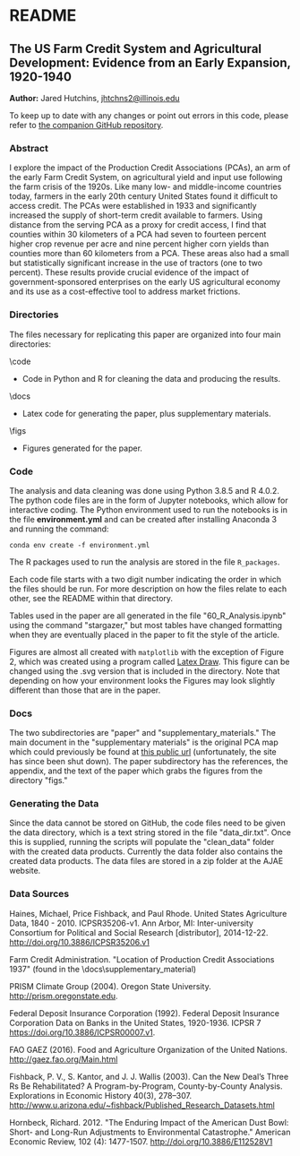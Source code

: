 # README

## The US Farm Credit System and Agricultural Development: Evidence from an Early Expansion, 1920-1940 

**Author:** Jared Hutchins, jhtchns2@illinois.edu

To keep up to date with any changes or point out errors in this code, please refer to [the companion GitHub repository](https://github.com/jphutch/farm_credit).

### Abstract

I explore the impact of the Production Credit Associations (PCAs), an arm of the early Farm Credit System, on agricultural yield and input use following the farm crisis of the 1920s. Like many low- and middle-income countries today, farmers in the early 20th century United States found it difficult to access credit. The PCAs were established in 1933 and significantly increased the supply of short-term credit available to farmers. Using distance from the serving PCA as a proxy for credit access, I find that counties within 30 kilometers of a PCA had seven to fourteen percent higher crop revenue per acre and nine percent higher corn yields than counties more than 60 kilometers from a PCA. These areas also had a small but statistically significant increase in the use of tractors (one to two percent). These results provide crucial evidence of the impact of government-sponsored enterprises on the early US agricultural economy and its use as a cost-effective tool to address market frictions.

### Directories
The files necessary for replicating this paper are organized into four main directories:

\code

- Code in Python and R for cleaning the data and producing the results.


\docs

- Latex code for generating the paper, plus supplementary materials.


\figs

- Figures generated for the paper.

### Code
The analysis and data cleaning was done using Python 3.8.5 and R 4.0.2. The python code files are in the form of Jupyter notebooks, which allow for interactive coding. The Python environment used to run the notebooks is in the file __environment.yml__ and can be created after installing Anaconda 3 and running the command:

`conda env create -f environment.yml`

The R packages used to run the analysis are stored in the file `R_packages`.

Each code file starts with a two digit number indicating the order in which the files should be run. For more description on how the files relate to each other, see the README within that directory.

Tables used in the paper are all generated in the file "60_R_Analysis.ipynb" using the command "stargazer," but most tables have changed formatting when they are eventually placed in the paper to fit the style of the article.

Figures are almost all created with `matplotlib` with the exception of Figure 2, which was created using a program called [Latex Draw](http://latexdraw.sourceforge.net/). This figure can be changed using the .svg version that is included in the directory. Note that depending on how your environment looks the Figures may look slightly different than those that are in the paper.

### Docs
The two subdirectories are "paper" and "supplementary_materials." The main document in the "supplementary materials" is the original PCA map which could previously be found at [this public url](http://www.farmcredit100.com/our-history/archive/location-of-production-credit-associations) (unfortunately, the site has since been shut down). The paper subdirectory has the references, the appendix, and the text of the paper which grabs the figures from the directory "figs."

### Generating the Data
Since the data cannot be stored on GitHub, the code files need to be given the data directory, which is a text string stored in the file "data_dir.txt". Once this is supplied, running the scripts will populate the "clean_data" folder with the created data products. Currently the data folder also contains the created data products. The data files are stored in a zip folder at the AJAE website.


### Data Sources
Haines, Michael, Price Fishback, and Paul Rhode. United States Agriculture Data, 1840 - 2010. ICPSR35206-v1. Ann Arbor, MI: Inter-university Consortium for Political and Social Research [distributor], 2014-12-22. http://doi.org/10.3886/ICPSR35206.v1

Farm Credit Administration. "Location of Production Credit Associations 1937" (found in the \docs\supplementary_material)

PRISM Climate Group (2004). Oregon State University. http://prism.oregonstate.edu.

Federal Deposit Insurance Corporation (1992). Federal Deposit Insurance Corporation Data on Banks in the United States, 1920-1936. ICPSR 7 https://doi.org/10.3886/ICPSR00007.v1.

FAO GAEZ (2016). Food and Agriculture Organization of the United Nations. http://gaez.fao.org/Main.html

Fishback, P. V., S. Kantor, and J. J. Wallis (2003). Can the New Deal’s Three Rs Be Rehabilitated? A Program-by-Program, County-by-County Analysis. Explorations in Economic History 40(3), 278–307.
http://www.u.arizona.edu/~fishback/Published_Research_Datasets.html

Hornbeck, Richard. 2012. "The Enduring Impact of the American Dust Bowl: Short- and Long-Run Adjustments to Environmental Catastrophe." American Economic Review, 102 (4): 1477-1507. http://doi.org/10.3886/E112528V1